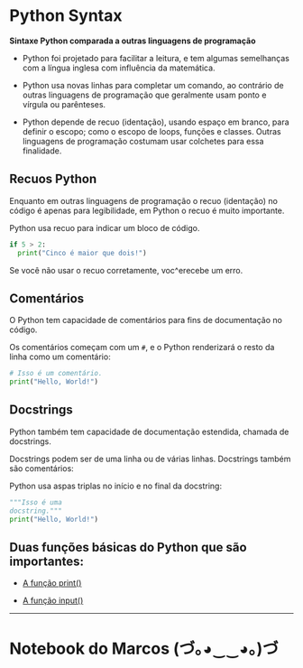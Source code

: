 # Python Syntax

**Sintaxe Python comparada a outras linguagens de programação**

- Python foi projetado para facilitar a leitura, e tem algumas semelhanças com a língua inglesa com influência da matemática.

- Python usa novas linhas para completar um comando, ao contrário de outras linguagens de programação que geralmente usam ponto e vírgula ou parênteses.

- Python depende de recuo (identação), usando espaço em branco, para definir o escopo; como o escopo de loops, funções e classes. Outras linguagens de programação costumam usar colchetes para essa finalidade.

## Recuos Python

Enquanto em outras linguagens de programação o recuo (identação) no código é apenas para legibilidade, em Python o recuo é muito importante.

Python usa recuo para indicar um bloco de código.

```python
if 5 > 2:
  print("Cinco é maior que dois!")
```

Se você não usar o recuo corretamente, voc^erecebe um erro.

## Comentários

O Python tem capacidade de comentários para fins de documentação no código.

Os comentários começam com um `#`, e o Python renderizará o resto da linha como um comentário:

```python
# Isso é um comentário.
print("Hello, World!")
```

## Docstrings

Python também tem capacidade de documentação estendida, chamada de docstrings.

Docstrings podem ser de uma linha ou de várias linhas. Docstrings também são comentários:

Python usa aspas triplas no início e no final da docstring:

```python
"""Isso é uma
docstring."""
print("Hello, World!")
```

## Duas funções básicas do Python que são importantes:

- [A função print()](https://github.com/marcoshsq/Python_Reference_sheet/blob/main/01.%20B%C3%A1sico/print().py)

- [A função input()](https://github.com/marcoshsq/Python_Reference_sheet/blob/main/01.%20B%C3%A1sico/input.py)

---

# Notebook do Marcos (づ｡◕‿‿◕｡)づ
